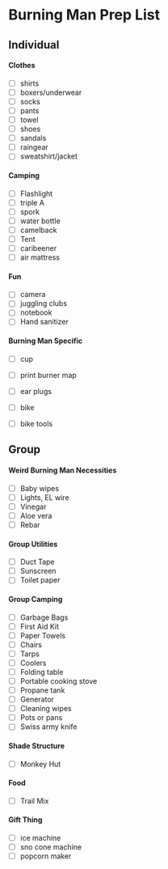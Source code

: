 # Burning Man Prep List

## Individual

#### Clothes
- [ ] shirts
- [ ] boxers/underwear
- [ ] socks
- [ ] pants
- [ ] towel
- [ ] shoes
- [ ] sandals
- [ ] raingear
- [ ] sweatshirt/jacket

#### Camping
- [ ] Flashlight
- [ ] triple A
- [ ] spork
- [ ] water bottle
- [ ] camelback
- [ ] Tent
- [ ] caribeener
- [ ] air mattress

#### Fun
- [ ] camera
- [ ] juggling clubs
- [ ] notebook
- [ ] Hand sanitizer 

#### Burning Man Specific
- [ ] cup
- [ ] print burner map
- [ ] ear plugs
- [ ] bike
- [ ] bike tools


## Group


#### Weird Burning Man Necessities
- [ ] Baby wipes
- [ ] Lights, EL wire
- [ ] Vinegar
- [ ] Aloe vera
- [ ] Rebar

#### Group Utilities
- [ ] Duct Tape
- [ ] Sunscreen
- [ ] Toilet paper

#### Group Camping
- [ ] Garbage Bags
- [ ] First Aid Kit
- [ ] Paper Towels
- [ ] Chairs
- [ ] Tarps
- [ ] Coolers
- [ ] Folding table
- [ ] Portable cooking stove
- [ ] Propane tank
- [ ] Generator
- [ ] Cleaning wipes
- [ ] Pots or pans
- [ ] Swiss army knife

#### Shade Structure
- [ ] Monkey Hut

#### Food
- [ ] Trail Mix

#### Gift Thing
- [ ] ice machine
- [ ] sno cone machine
- [ ] popcorn maker
